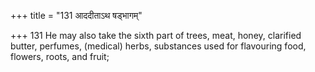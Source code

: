+++
title = "131 आददीताऽथ षड्भागम्"

+++
131	He may also take the sixth part of trees, meat, honey, clarified butter, perfumes, (medical) herbs, substances used for flavouring food, flowers, roots, and fruit;